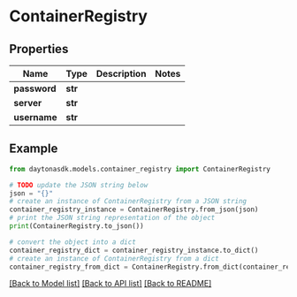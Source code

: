 # ContainerRegistry


## Properties

Name | Type | Description | Notes
------------ | ------------- | ------------- | -------------
**password** | **str** |  | 
**server** | **str** |  | 
**username** | **str** |  | 

## Example

```python
from daytonasdk.models.container_registry import ContainerRegistry

# TODO update the JSON string below
json = "{}"
# create an instance of ContainerRegistry from a JSON string
container_registry_instance = ContainerRegistry.from_json(json)
# print the JSON string representation of the object
print(ContainerRegistry.to_json())

# convert the object into a dict
container_registry_dict = container_registry_instance.to_dict()
# create an instance of ContainerRegistry from a dict
container_registry_from_dict = ContainerRegistry.from_dict(container_registry_dict)
```
[[Back to Model list]](../README.md#documentation-for-models) [[Back to API list]](../README.md#documentation-for-api-endpoints) [[Back to README]](../README.md)


